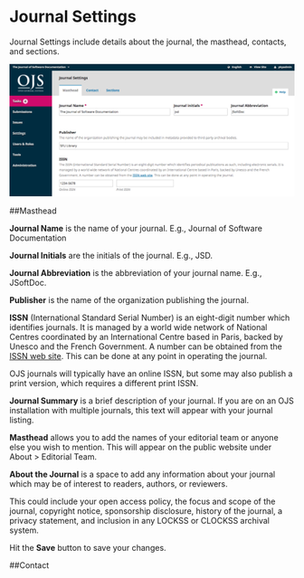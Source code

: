 # Journal Settings

Journal Settings include details about the journal, the masthead, contacts, and sections.

![](learning-ojs-3-settings-journal-settings-1.png)

##Masthead

**Journal Name** is the name of your journal. E.g., Journal of Software Documentation

**Journal Initials** are the initials of the journal. E.g., JSD.

**Journal Abbreviation** is the abbreviation of your journal name. E.g., JSoftDoc.

**Publisher** is the name of the organization publishing the journal.

**ISSN** (International Standard Serial Number) is an eight-digit number which identifies journals. It is managed by a world wide network of National Centres coordinated by an International Centre based in Paris, backed by Unesco and the French Government. A number can be obtained from the [ISSN web site](http://www.issn.org/). This can be done at any point in operating the journal.

OJS journals will typically have an online ISSN, but some may also publish a print version, which requires a different print ISSN.

**Journal Summary** is a brief description of your journal. If you are on an OJS installation with multiple journals, this text will appear with your journal listing.

**Masthead** allows you to add the names of your editorial team or anyone else you wish to mention. This will appear on the public website under About > Editorial Team.

**About the Journal** is a space to add any information about your journal which may be of interest to readers, authors, or reviewers. 

This could include your open access policy, the focus and scope of the journal, copyright notice, sponsorship disclosure, history of the journal, a privacy statement, and inclusion in any LOCKSS or CLOCKSS archival system.

Hit the **Save** button to save your changes.

##Contact










